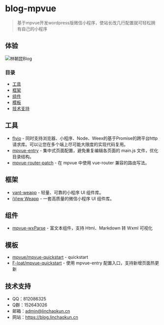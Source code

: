 # blog-mpvue

> 基于mpvue开发wordpress版微信小程序，使站长改几行配置就可轻松拥有自己的小程序

## 体验
![林朝昆Blog](https://blog.linchaokun.cn/wp-content/uploads/2018/08/qrcode.jpeg)

### 目录

- [工具](#工具)
- [框架](#框架)
- [组件](#组件)
- [模板](#模板)
- [技术支持](#技术支持)

## 工具
* [flyio](https://github.com/wendux/fly/blob/master/README-CH.md) - 同时支持浏览器、小程序、Node、Weex的基于Promise的跨平台http请求库。可以让您在多个端上尽可能大限度的实现代码复用。
* [mpvue-entry](https://github.com/F-loat/mpvue-entry) - 集中式页面配置，避免重复编辑各页面的 main.js 文件，优化目录结构。
* [mpvue-router-patch](https://github.com/F-loat/mpvue-router-patch) - 在 mpvue 中使用 vue-router 兼容的路由写法。

## 框架

* [vant-weapp](https://github.com/youzan/vant-weapp) - 轻量、可靠的小程序 UI 组件库。
* [iView Weapp](https://github.com/TalkingData/iview-weapp) - 一套高质量的微信小程序 UI 组件库。

## 组件

* [mpvue-wxParse](https://github.com/F-loat/mpvue-wxParse) - 富文本组件，支持 Html、Markdown 转 Wxml 可视化


## 模板

* [mpvue/mpvue-quickstart](https://github.com/mpvue/mpvue-quickstart) - quickstart
* [F-loat/mpvue-quickstart](https://github.com/F-loat/mpvue-quickstart) - 使用 mpvue-entry 配置入口，支持新增页面热更新

## 技术支持
* QQ：812086325
* Q群：152643026
* 邮箱：admin@linchaokun.cn
* 网站：https://blog.linchaokun.cn